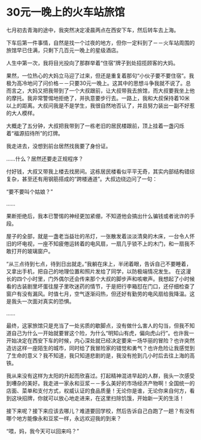 # 30元一晚上的火车站旅馆

七月初去青海的途中，我突然决定凌晨两点在西安下车，然后转车去上海。

下车后第一件事情，自然是找一个过夜的地方，但你一定料到了－－火车站周围的旅馆早已住满，只剩下几百元一晚上的星级酒店。

人生中第一次，我将目光投向了那群举着“住宿”牌子到处招揽顾客的大妈。

果然，一位热心的大妈立马迎了过来，但还是重复着那句“小伙子要不要住宿”。我极为高冷地问了问价格－－只要30元一晚上。这其中的思想斗争我就不说了。总而言之，大妈又把我带到了一个大叔跟前，让大叔带我去旅馆，而大叔要我坐上他的摩托。我非常警惕地拒绝了，并执意要步行去。一路上，我和大叔保持着10米以上的距离。大叔问我是不是学生，我很自然地否认了，并且努力装出一副不好惹的大人模样。

大概走了五分钟，大叔把我带到了一栋老旧的居民楼跟前，顶上挂着一盏闪烁着“福源招待所”的灯牌。

我走进去，没想到前台居然找我要了身份证。

……什么？居然还要走正规程序？

付好钱，大叔又带我上楼去找房间。这栋居民楼看似平平无奇，其实内部结构错综复杂，甚至还有用钢筋搭成的“跨楼通道”。大叔边绕边问了一句：

“要不要叫个姑娘？”

……

果断拒绝后，我本已警惕的神经更加紧绷，不知道他会搞出什么骗钱或者讹诈的手段。

屋子的全部，就是一盏老当益壮的吊灯，一张散发着淡淡清臭的木床，一台令人怀旧的坏电视，一座不知疲倦运转着的电风扇，一扇几乎锁不上的木门，和一扇我不敢打开的玻璃窗户。

“从三点待到七点，待到日出就走。”我躺在床上，半闭着眼，告诉自己不要睡着，又拿出手机，把自己的地理位置和照片发给了同学，以防极端情况发生。
在这漫长的四个小时里，门外偶尔还会传来那个大叔的脚步声和咳嗽声。我想起了小时候看的古装剧里坏蛋往屋子里吹迷药的情节，于是把行李箱怼在门口，还仔细检查了窗户有没有漏风。时值七月，空气逐渐闷热，但还好有勤劳的电风扇给我降温。这是我头一次面对真实的恐惧。

……

最终，这家旅馆只是充当了一处劣质的歇脚点，没有做什么害人的勾当，但我不知道自己为什么一开始就要冒这个险，为什么“明知山有虎，偏向虎山行”。也许我一开始决定在西安下车的时候，内心深处就已经决定要来一场华丽的冒险？也许突然造访这样一座陌生的城市，同时给了我冒险家的错觉和勇气？也许危险让我感觉到了生命的意义？我不知道，我只知道悲剧的是，我没有抢到几小时后去往上海的高铁。

我从来没有这样为太阳的升起而欣喜过。打起精神混进早起的人群，我头一次感受到嘈杂的美好。我走进一家永和豆浆－－多么美好的市场经济产物啊！全国统一的店面、菜单和支付方式，权威认证的食品质量！无论你是谁，无论你来自何方，看到这块招牌，你就可以放心地走进来，在这里扫除饥饿，开始新一天的生活！

接下来呢？接下来应该去哪儿？难道要回学校，然后告诉自己白跑了一趟？有没有哪个地方能像永和豆浆一样，永远欢迎我的到来？

“喂，妈，我今天可以回来吗？”